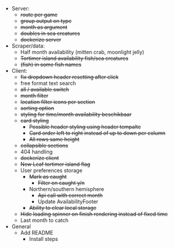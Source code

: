 - Server:
    - ~~route per game~~
    - ~~group output on type~~
    - ~~month as argument~~
    - ~~doubles in sea creatures~~
    - ~~dockerize server~~
- Scraper/data:
    - Half month availability (mitten crab, moonlight jelly)
    - ~~Tortimer island availability fish/sea creatures~~
    - ~~(fish) in some fish names~~
- Client:
    - ~~fix dropdown header resetting after click~~
    - free format text search
    - ~~all / available switch~~
    - ~~month filter~~
    - ~~location filter icons per section~~
    - ~~sorting option~~
    - ~~styling for time/month availability beschikbaar~~
    - ~~card styling~~
        - ~~Possible header styling using header tempalte~~
        - ~~Card order left to right instead of up to down per column~~
        - ~~All rows same height~~
    - ~~collapsible sections~~
    - 404 handling
    - ~~dockerize client~~
    - ~~New Leaf tortimer island flag~~
    - User preferences storage
        - ~~Mark as caught~~
            - ~~Filter on caught y/n~~
        - Northern/southern hemisphere
            - ~~Api call with correct month~~
            - Update AvailabilityFooter
        - ~~Ability to clear local storage~~
    - ~~Hide loading spinner on finish rendering instead of fixed time~~
    - Last month to catch
- General
    - Add README
        - Install steps
    